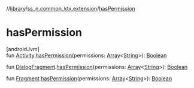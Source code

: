//[library](../../index.md)/[ss_n.common_ktx.extension](index.md)/[hasPermission](has-permission.md)

# hasPermission

[androidJvm]\
fun [Activity](https://developer.android.com/reference/kotlin/android/app/Activity.html).[hasPermission](has-permission.md)(permissions: [Array](https://kotlinlang.org/api/latest/jvm/stdlib/kotlin/-array/index.html)&lt;[String](https://kotlinlang.org/api/latest/jvm/stdlib/kotlin/-string/index.html)&gt;): [Boolean](https://kotlinlang.org/api/latest/jvm/stdlib/kotlin/-boolean/index.html)

fun [DialogFragment](https://developer.android.com/reference/kotlin/androidx/fragment/app/DialogFragment.html).[hasPermission](has-permission.md)(permissions: [Array](https://kotlinlang.org/api/latest/jvm/stdlib/kotlin/-array/index.html)&lt;[String](https://kotlinlang.org/api/latest/jvm/stdlib/kotlin/-string/index.html)&gt;): [Boolean](https://kotlinlang.org/api/latest/jvm/stdlib/kotlin/-boolean/index.html)

fun [Fragment](https://developer.android.com/reference/kotlin/androidx/fragment/app/Fragment.html).[hasPermission](has-permission.md)(permissions: [Array](https://kotlinlang.org/api/latest/jvm/stdlib/kotlin/-array/index.html)&lt;[String](https://kotlinlang.org/api/latest/jvm/stdlib/kotlin/-string/index.html)&gt;): [Boolean](https://kotlinlang.org/api/latest/jvm/stdlib/kotlin/-boolean/index.html)
